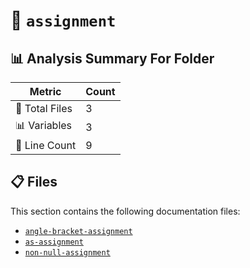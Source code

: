 # 📁 `assignment`

## 📊 Analysis Summary For Folder

| Metric | Count |
|--------|-------|
| 📁 Total Files | 3 |
| 📊 Variables | 3 |
| 🔢 Line Count | 9 |


## 📋 Files

This section contains the following documentation files:

- [`angle-bracket-assignment`](./angle-bracket-assignment.md)
- [`as-assignment`](./as-assignment.md)
- [`non-null-assignment`](./non-null-assignment.md)